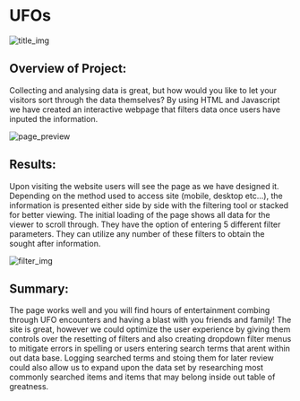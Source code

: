 # UFOs
![title_img](https://user-images.githubusercontent.com/31022640/118420757-847a4800-b674-11eb-9fb2-ffa71cffc3aa.png)

##  Overview of Project: 

Collecting and analysing data is great, but how would you like to let your visitors sort through the data themselves? By using HTML and Javascript we have created an interactive webpage that filters data once users have inputed the information.

![page_preview](https://user-images.githubusercontent.com/31022640/118421306-c2c43700-b675-11eb-8c0b-594157669025.png)

##  Results:

Upon visiting the website users will see the page as we have designed it. Depending on the method used to access site (mobile, desktop etc...), the information is presented either side by side with the filtering tool or stacked for better viewing.  The initial loading of the page shows all data for the viewer to scroll through. They have the option of entering 5 different filter parameters. They can utilize any number of these filters to obtain the sought after information.

![filter_img](https://user-images.githubusercontent.com/31022640/118421386-f69f5c80-b675-11eb-984f-e3e9465d65b6.png)

##  Summary:

The page works well and you will find hours of entertainment combing through UFO encounters and having a blast with you friends and family!  The site is great, however we could optimize the user experience by giving them controls over the resetting of filters and also creating dropdown filter menus to mitigate errors in spelling or users entering search terms that arent within out data base.  Logging searched terms and stoing them for later review could also allow us to expand upon the data set by researching most commonly searched items and items that may belong inside out table of greatness.

